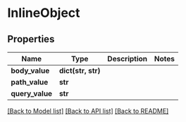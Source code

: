 # InlineObject

## Properties
Name | Type | Description | Notes
------------ | ------------- | ------------- | -------------
**body_value** | **dict(str, str)** |  | 
**path_value** | **str** |  | 
**query_value** | **str** |  | 

[[Back to Model list]](../README.md#documentation-for-models) [[Back to API list]](../README.md#documentation-for-api-endpoints) [[Back to README]](../README.md)


